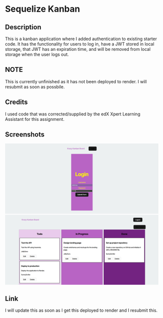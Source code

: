# Sequelize Kanban

## Description

This is a kanban application where I added authentication to existing starter code. It has the functionality for users to log in, have a JWT stored in local storage, that JWT has an expiration time, and will be removed from local storage when the user logs out.

## NOTE

This is currently unfinished as it has not been deployed to render. I will resubmit as soon as possbile.

## Credits

I used code that was corrected/supplied by the edX Xpert Learning Assistant for this assignment.

## Screenshots

![Screenshot 1](/Develop/client/public/kanban1.png)
![Screenshot 2](/Develop/client/public/kanban2.png)

## Link

I will update this as soon as I get this deployed to render and I resubmit this.

